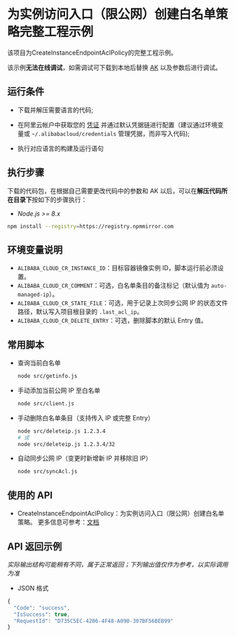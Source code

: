 # 为实例访问入口（限公网）创建白名单策略完整工程示例

该项目为CreateInstanceEndpointAclPolicy的完整工程示例。

该示例**无法在线调试**，如需调试可下载到本地后替换 [AK](https://usercenter.console.aliyun.com/#/manage/ak) 以及参数后进行调试。

## 运行条件

- 下载并解压需要语言的代码;


- 在阿里云帐户中获取您的 [凭证](https://usercenter.console.aliyun.com/#/manage/ak) 并通过默认凭据链进行配置（建议通过环境变量或 `~/.alibabacloud/credentials` 管理凭据，而非写入代码);

- 执行对应语言的构建及运行语句

## 执行步骤

下载的代码包，在根据自己需要更改代码中的参数和 AK 以后，可以在**解压代码所在目录下**按如下的步骤执行：

- *Node.js >= 8.x*
```sh
npm install --registry=https://registry.npmmirror.com
```

## 环境变量说明

- `ALIBABA_CLOUD_CR_INSTANCE_ID`：目标容器镜像实例 ID，脚本运行前必须设置。
- `ALIBABA_CLOUD_CR_COMMENT`：可选，白名单条目的备注标记（默认值为 `auto-managed-ip`）。
- `ALIBABA_CLOUD_CR_STATE_FILE`：可选，用于记录上次同步公网 IP 的状态文件路径，默认写入项目根目录的 `.last_acl_ip`。
- `ALIBABA_CLOUD_CR_DELETE_ENTRY`：可选，删除脚本的默认 Entry 值。

## 常用脚本

- 查询当前白名单
  ```sh
  node src/getinfo.js
  ```
- 手动添加当前公网 IP 至白名单
  ```sh
  node src/client.js
  ```
- 手动删除白名单条目（支持传入 IP 或完整 Entry）
  ```sh
  node src/deleteip.js 1.2.3.4
  # 或
  node src/deleteip.js 1.2.3.4/32
  ```
- 自动同步公网 IP（变更时新增新 IP 并移除旧 IP）
  ```sh
  node src/syncAcl.js
  ```
## 使用的 API

-  CreateInstanceEndpointAclPolicy：为实例访问入口（限公网）创建白名单策略。 更多信息可参考：[文档](https://next.api.aliyun.com/document/cr/2018-12-01/CreateInstanceEndpointAclPolicy)

## API 返回示例

*实际输出结构可能稍有不同，属于正常返回；下列输出值仅作为参考，以实际调用为准*


- JSON 格式 
```js
{
  "Code": "success",
  "IsSuccess": true,
  "RequestId": "D735C5EC-4206-4F48-A090-307BF56BEB99"
}
```
